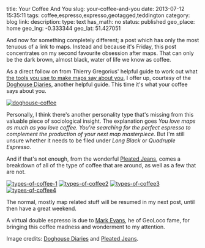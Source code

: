 title: Your Coffee And You
slug: your-coffee-and-you
date: 2013-07-12 15:35:11
tags: coffee,espresso,expresso,geotagged,teddington
category: blog
link: 
description: 
type: text
has_math: no
status: published
geo_place: home
geo_lng: -0.333344
geo_lat: 51.427051

And now for something completely different; a post which has only the most tenuous of a link to maps. Instead and because it's Friday, this post concentrates on my second favourite obsession after maps. That can only be the dark brown, almost black, water of life we know as coffee.

As a direct follow on from Thierry Gregorius' helpful guide to work out what [the tools you use to make maps say about you](/2013/03/13/are-you-a-map-maker-a-map-builder-a-map-scripter-or-a-map-creator/ "/2013/03/13/are-you-a-map-maker-a-map-builder-a-map-scripter-or-a-map-creator/"), I offer up, courtesy of the [Doghouse Diaries](https://thedoghousediaries.com/5053 "https://thedoghousediaries.com/5053"), another helpful guide. This time it's what your coffee says about you.

<!-- TEASER_END -->

[![doghouse-coffee](/wp-content/uploads/2013/07/doghouse-coffee.png)](/wp-content/uploads/2013/07/doghouse-coffee.png "/wp-content/uploads/2013/07/doghouse-coffee.png")

Personally, I think there's another personality type that's missing from this valuable piece of sociological insight. The explanation goes *You love maps as much as you love coffee. You're searching for the perfect espresso to complement the production of your next map masterpiece*. But I'm still unsure whether it needs to be filed under *Long Black* or *Quadruple Espresso*.

And if that's not enough, from the wonderful [Pleated Jeans](https://www.pleated-jeans.com/2013/04/15/types-of-coffee-4-pics/ "https://www.pleated-jeans.com/2013/04/15/types-of-coffee-4-pics/"), comes a breakdown of all of the type of coffee that are around, as well as a few that are not.

[![types-of-coffee-1](/wp-content/uploads/2013/07/types-of-coffee-1.png)](/wp-content/uploads/2013/07/types-of-coffee-1.png "/wp-content/uploads/2013/07/types-of-coffee-1.png")
[![types-of-coffee2](/wp-content/uploads/2013/07/types-of-coffee2.png)](/wp-content/uploads/2013/07/types-of-coffee2.png "/wp-content/uploads/2013/07/types-of-coffee2.png")
[![types-of-coffee3](/wp-content/uploads/2013/07/types-of-coffee3.png)](/wp-content/uploads/2013/07/types-of-coffee3.png "/wp-content/uploads/2013/07/types-of-coffee3.png")
[![types-of-coffee4](/wp-content/uploads/2013/07/types-of-coffee4.png)](/wp-content/uploads/2013/07/types-of-coffee4.png "/wp-content/uploads/2013/07/types-of-coffee4.png")

The normal, mostly map related stuff will be resumed in my next post, until then have a great weekend.

A virtual double espresso is due to [Mark Evans](https://twitter.com/markevans101 "https://twitter.com/markevans101"), he of GeoLoco fame, for bringing this coffee madness and wonderment to my attention.



Image credits: [Doghouse Diaries](https://thedoghousediaries.com/5053 "https://thedoghousediaries.com/5053") and [Pleated Jeans](https://www.pleated-jeans.com/2013/04/15/types-of-coffee-4-pics/ "https://www.pleated-jeans.com/2013/04/15/types-of-coffee-4-pics/").


